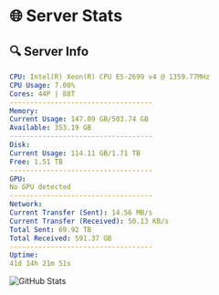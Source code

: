 # 🌐 Server Stats
## 🔍 Server Info
```yaml
CPU: Intel(R) Xeon(R) CPU E5-2699 v4 @ 1359.77MHz
CPU Usage: 7.00%
Cores: 44P | 88T
-----------------------------------
Memory:
Current Usage: 147.09 GB/503.74 GB
Available: 353.19 GB
-----------------------------------
Disk:
Current Usage: 114.11 GB/1.71 TB
Free: 1.51 TB
-----------------------------------
GPU:
No GPU detected
-----------------------------------
Network:
Current Transfer (Sent): 14.56 MB/s
Current Transfer (Received): 50.13 KB/s
Total Sent: 69.92 TB
Total Received: 591.37 GB
-----------------------------------
Uptime:
41d 14h 21m 51s
```
![GitHub Stats](https://img.shields.io/badge/Updated-2025-04-18_11:44:40-blue)